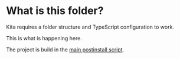 # What is this folder?

Kita requires a folder structure and TypeScript configuration to work.

This is what is happening here.

The project is build in the [main postinstall script](../package.json).
